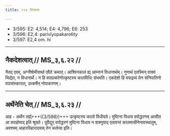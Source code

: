 ```yaml
---
title: १९४ टिप्पन्यः

---
```

- 3/595: E2: 4,514; E4: 4,796; E6: 253
- 3/596: E2,4: parivīyopakarotīty
- 3/597: E2,4 om. hi

____________________________________________


## नैकदेशत्वात् // MS_३,६.२२ //

नैतद् एवम्, अग्नीषोमीयार्था एवैते क्रमात्। आश्विनकालं ह्य् आम्नानं विधानार्थम्। गुणार्थ एतस्मिन् वाक्यं भिद्येत, न विधानार्थे। न हि वपाप्रचारेणोत्कृष्टस्य कालविधिः संभवति। एकदेशो हि वपाद्रव्यं तेन संनिपातिनो वपासंस्कारात्, उत्कर्षेन् नोपाकरणम्।


____________________________________________


## अर्थेनेति चेत् // MS_३,६.२३ //

आह - अर्थेन तर्ह्य्+++({3/598})+++ उत्कृष्टस्य कालो विधीयते। मुष्टिना पिधाय वपोद्धरणम् आसीत आ वपाहोमाद् इति श्रूयते। पूर्वेद्युर् वपोद्धरणं मुष्टिना पिधाय न शक्नुयाद् एतावन्तं कालमासीनेनावस्थातुम्, अवश्यम् आहारविहारादयस् तेन कर्तव्या इति।
